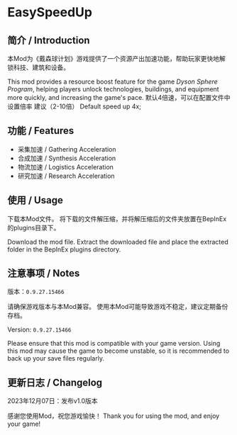 # EasySpeedUp

## 简介 / Introduction

本Mod为《戴森球计划》游戏提供了一个资源产出加速功能，帮助玩家更快地解锁科技、建筑和设备。

This mod provides a resource boost feature for the game *Dyson Sphere Program*, helping players unlock technologies,
buildings, and equipment more quickly, and increasing the game's pace.
默认4倍速，可以在配置文件中设置倍率 建议（2-10倍）
Default speed up 4x;

## 功能 / Features

- 采集加速 / Gathering Acceleration
- 合成加速 / Synthesis Acceleration
- 物流加速 / Logistics Acceleration
- 研究加速 / Research Acceleration

## 使用 / Usage

下载本Mod文件。
将下载的文件解压缩，并将解压缩后的文件夹放置在BepInEx的plugins目录下。

Download the mod file.
Extract the downloaded file and place the extracted folder in the BepInEx plugins directory.
## 注意事项 / Notes

版本：`0.9.27.15466`

请确保游戏版本与本Mod兼容。
使用本Mod可能导致游戏不稳定，建议定期备份存档。

Version: `0.9.27.15466`

Please ensure that this mod is compatible with your game version.
Using this mod may cause the game to become unstable, so it is recommended to back up your save files regularly.

## 更新日志 / Changelog

2023年12月07日：发布v1.0版本

感谢您使用Mod，祝您游戏愉快！
Thank you for using the mod, and enjoy your game!